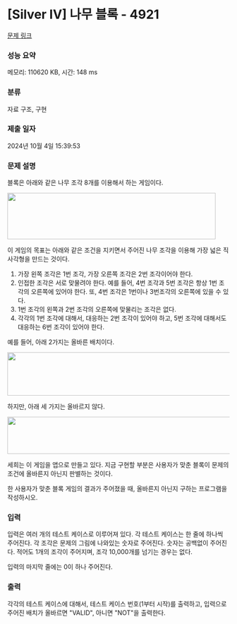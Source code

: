 # [Silver IV] 나무 블록 - 4921 

[문제 링크](https://www.acmicpc.net/problem/4921) 

### 성능 요약

메모리: 110620 KB, 시간: 148 ms

### 분류

자료 구조, 구현

### 제출 일자

2024년 10월 4일 15:39:53

### 문제 설명

<p>블록은 아래와 같은 나무 조각 8개를 이용해서 하는 게임이다.</p>

<p><img alt="" src="https://www.acmicpc.net/upload/images/block1.png" style="height:105px; width:472px"></p>

<p>이 게임의 목표는 아래와 같은 조건을 지키면서 주어진 나무 조각을 이용해 가장 넓은 직사각형을 만드는 것이다.</p>

<ol>
	<li>가장 왼쪽 조각은 1번 조각, 가장 오른쪽 조각은 2번 조각이어야 한다.</li>
	<li>인접한 조각은 서로 맞물려야 한다. 예를 들어, 4번 조각과 5번 조각은 항상 1번 조각의 오른쪽에 있어야 한다. 또, 4번 조각은 1번이나 3번조각의 오른쪽에 있을 수 있다.</li>
	<li>1번 조각의 왼쪽과 2번 조각의 오른쪽에 맞물리는 조각은 없다.</li>
	<li>각각의 1번 조각에 대해서, 대응하는 2번 조각이 있어야 하고, 5번 조각에 대해서도 대응하는 6번 조각이 있어야 한다.</li>
</ol>

<p>예를 들어, 아래 2가지는 올바른 배치이다.</p>

<p><img alt="" src="https://www.acmicpc.net/upload/images/block2.png" style="height:98px; width:545px"></p>

<p>하지만, 아래 세 가지는 올바르지 않다.</p>

<p><img alt="" src="https://www.acmicpc.net/upload/images/block3.png" style="height:84px; width:636px"></p>

<p>세희는 이 게임을 앱으로 만들고 있다. 지금 구현할 부분은 사용자가 맞춘 블록이 문제의 조건에 올바른지 아닌지 판별하는 것이다.</p>

<p>한 사용자가 맞춘 블록 게임의 결과가 주어졌을 때, 올바른지 아닌지 구하는 프로그램을 작성하시오.</p>

### 입력 

 <p>입력은 여러 개의 테스트 케이스로 이루어져 있다. 각 테스트 케이스는 한 줄에 하나씩 주어진다. 각 조각은 문제의 그림에 나와있는 숫자로 주어진다. 숫자는 공백없이 주어진다. 적어도 1개의 조각이 주어지며, 조각 10,000개를 넘기는 경우는 없다.</p>

<p>입력의 마지막 줄에는 0이 하나 주어진다.</p>

### 출력 

 <p>각각의 테스트 케이스에 대해서, 테스트 케이스 번호(1부터 시작)를 출력하고, 입력으로 주어진 배치가 올바르면 "VALID", 아니면 "NOT"을 출력한다.</p>

